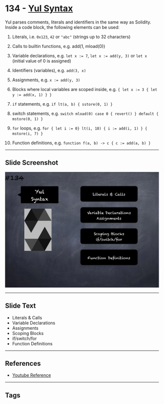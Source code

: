 # 134 - [Yul Syntax](Yul%20Syntax.md)
Yul parses comments, literals and identifiers in the same way as Solidity. Inside a code block, the following elements can be used:

1. Literals, i.e. `0x123`, `42` or `"abc"` (strings up to 32 characters)
    
2. Calls to builtin functions, e.g. add(1, mload(0))
    
3. Variable declarations, e.g. `let x := 7`, `let x := add(y, 3)` or `let x` (initial value of 0 is assigned)
    
4. Identifiers (variables), e.g. `add(3, x)`
    
5. Assignments, e.g. `x := add(y, 3)`
    
6. Blocks where local variables are scoped inside, e.g. `{ let x := 3 { let y := add(x, 1) } }`
    
7. `if` statements, e.g. `if lt(a, b) { sstore(0, 1) }`
    
8. switch statements, e.g. `switch mload(0) case 0 { revert() } default { mstore(0, 1) }`
    
9. `for` loops, e.g. `for { let i := 0} lt(i, 10) { i := add(i, 1) } { mstore(i, 7) }`
    
10. Function definitions, e.g. `function f(a, b) -> c { c := add(a, b) }`

___
## Slide Screenshot
![134.png](../../images/solidity201/134.png)
___
## Slide Text
- Literals & Calls
- Variable Declarations
- Assignments
- Scoping Blocks
- if/switch/for
- Function Definitions
___
## References
- [Youtube Reference](https://youtu.be/TqMIbouwePE?t=1242)
___
## Tags